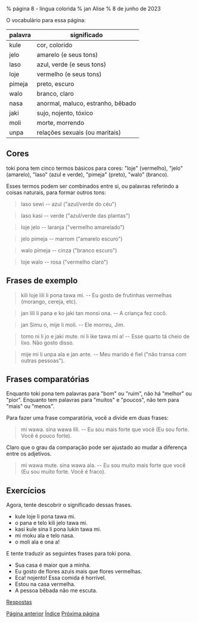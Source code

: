 % página 8 - língua colorida
% jan Alise
% 8 de junho de 2023

O vocabulário para essa página:

| palavra | significado                       |
|---------|-----------------------------------|
| kule    | cor, colorido                     |
| jelo    | amarelo (e seus tons)             |
| laso    | azul, verde (e seus tons)         |
| loje    | vermelho (e seus tons)            |
| pimeja  | preto, escuro                     |
| walo    | branco, claro                     |
| nasa    | anormal, maluco, estranho, bêbado |
| jaki    | sujo, nojento, tóxico             |
| moli    | morte, morrendo                   |
| unpa    | relações sexuais (ou maritais)    |

## Cores

toki pona tem cinco termos básicos para cores: "loje" (vermelho), "jelo"
(amarelo), "laso" (azul e verde), "pimeja" (preto), "walo" (branco).

Esses termos podem ser combinados entre si, ou palavras referindo a coisas
naturais, para formar outros tons:

> laso sewi -- azul ("azul/verde do céu")

> laso kasi -- verde ("azul/verde das plantas")

> loje jelo -- laranja ("vermelho amarelado")

> jelo pimeja -- marrom ("amarelo escuro")

> walo pimeja -- cinza ("branco escuro")

> loje walo -- rosa ("vermelho claro")

## Frases de exemplo

> kili loje lili li pona tawa mi. -- Eu gosto de frutinhas vermelhas (morango,
> cereja, etc).

> jan lili li pana e ko jaki tan monsi ona. -- A criança fez cocô.

> jan Simu o, mije li moli. -- Ele morreu, Jim.

> tomo ni li jo e jaki mute. ni li ike tawa mi a! -- Esse quarto tá cheio de
> lixo. Não gosto disso.

> mije mi li unpa ala e jan ante. -- Meu marido é fiel ("não transa com outras
> pessoas").

## Frases comparatórias

Enquanto toki pona tem palavras para "bom" ou "ruim", não há "melhor" ou
"pior". Enquanto tem palavras para "muitos" e "poucos", não tem para "mais" ou
"menos".

Para fazer uma frase comparatória, você a divide em duas frases:

> mi wawa. sina wawa lili. -- Eu sou mais forte que você (Eu sou forte. Você é
> pouco forte).

Claro que o grau da comparação pode ser ajustado ao mudar a diferença entre os
adjetivos.

> mi wawa mute. sina wawa ala. -- Eu sou muito mais forte que você (Eu sou
> muito forte. Você é fraco).

## Exercícios

Agora, tente descobrir o significado dessas frases.

* kule loje li pona tawa mi.
* o pana e telo kili jelo tawa mi. 
* kasi kule sina li pona lukin tawa mi.
* mi moku ala e telo nasa.
* o moli ala e ona a!

E tente traduzir as seguintes frases para toki pona.

* Sua casa é maior que a minha.
* Eu gosto de flores azuis mais que flores vermelhas.
* Eca! nojento! Essa comida é horrível.
* Estou na casa vermelha.
* A pessoa bêbada não me escuta.

[Respostas](pt_answers.html#p8)

[Página anterior](pt_7.html) [Índice](pt_index.html) [Próxima página](pt_9.html)
